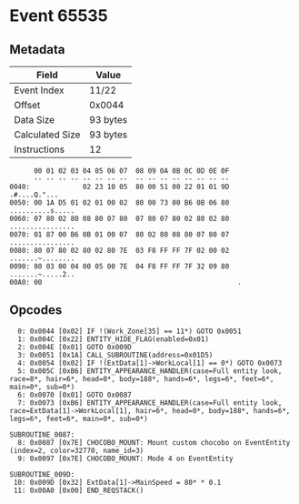 # Event 65535

## Metadata

| Field           | Value    |
|-----------------|----------|
| Event Index     | 11/22    |
| Offset          | 0x0044   |
| Data Size       | 93 bytes |
| Calculated Size | 93 bytes |
| Instructions    | 12       |

```
      00 01 02 03 04 05 06 07  08 09 0A 0B 0C 0D 0E 0F
      -- -- -- -- -- -- -- --  -- -- -- -- -- -- -- --
0040:             02 23 10 05  80 00 51 00 22 01 01 9D      .#....Q."...
0050: 00 1A D5 01 02 01 00 02  80 00 73 00 B6 0B 06 80  ..........s.....
0060: 07 80 02 80 08 80 07 80  07 80 07 80 02 80 02 80  ................
0070: 01 87 00 B6 0B 01 00 07  80 02 80 08 80 07 80 07  ................
0080: 80 07 80 02 80 02 80 7E  03 F8 FF FF 7F 02 00 02  .......~........
0090: 80 03 00 04 00 05 00 7E  04 F8 FF FF 7F 32 09 80  .......~.....2..
00A0: 00                                                .               
```

## Opcodes

```
  0: 0x0044 [0x02] IF !(Work_Zone[35] == 11*) GOTO 0x0051
  1: 0x004C [0x22] ENTITY_HIDE_FLAG(enabled=0x01)
  2: 0x004E [0x01] GOTO 0x009D
  3: 0x0051 [0x1A] CALL_SUBROUTINE(address=0x01D5)
  4: 0x0054 [0x02] IF !(ExtData[1]->WorkLocal[1] == 0*) GOTO 0x0073
  5: 0x005C [0xB6] ENTITY_APPEARANCE_HANDLER(case=Full entity look, race=8*, hair=6*, head=0*, body=188*, hands=6*, legs=6*, feet=6*, main=0*, sub=0*)
  6: 0x0070 [0x01] GOTO 0x0087
  7: 0x0073 [0xB6] ENTITY_APPEARANCE_HANDLER(case=Full entity look, race=ExtData[1]->WorkLocal[1], hair=6*, head=0*, body=188*, hands=6*, legs=6*, feet=6*, main=0*, sub=0*)

SUBROUTINE_0087:
  8: 0x0087 [0x7E] CHOCOBO_MOUNT: Mount custom chocobo on EventEntity (index=2, color=32770, name_id=3)
  9: 0x0097 [0x7E] CHOCOBO_MOUNT: Mode 4 on EventEntity

SUBROUTINE_009D:
 10: 0x009D [0x32] ExtData[1]->MainSpeed = 80* * 0.1
 11: 0x00A0 [0x00] END_REQSTACK()
```
